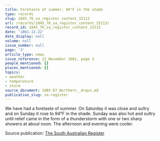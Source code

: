 ```yaml
---
title: Foretaste of summer; 94°F in the shade
type: records
slug: 1845_76_sa_register_content_15113
url: /records/1845_76_sa_register_content_15113/
record_id: 1845_76_sa_register_content_15113
date: '1861-11-22'
date_display: null
volume: null
issue_number: null
page: '3'
article_type: news
issue_reference: 22 November 1861, page 3
people_mentioned: []
places_mentioned: []
topics:
- weather
- temperature
- storm
source_document: 1985-87_Northern__Argus.md
publication_slug: sa-register
---
```


We have had a foretaste of summer.  On Saturday it was close and sultry and on Sunday it rose to 94°F in the shade.  Sunday was also hot and sultry until relief came in the form of a thunderstorm with one or two sharp showers at about noon.  The afternoon and evening were cooler.

Source publication: [The South Australian Register](/publications/sa-register/)
